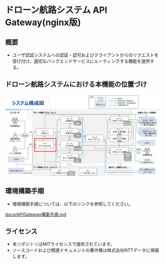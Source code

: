 # ドローン航路システム API Gateway(nginx版)

## 概要
- ユーザ認証システムへの認証・認可およびクライアントからのリクエストを受け付け、適切なバックエンドサービスにルーティングする機能を提供する。

## ドローン航路システムにおける本機能の位置づけ
![API Gateway](docs/images/SystemOverallView_ApiGateway.png)

## 環境構築手順
- 環境構築手順については、以下のリンクを参照してください。
<p><a href="docs/APIGateway構築手順.md" target="_blank">docs/APIGateway構築手順.md </a></p>

## ライセンス
- 本リポジトリはMITライセンスで提供されています。
- ソースコードおよび関連ドキュメントの著作権は株式会社NTTデータに帰属します。
